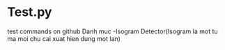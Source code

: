 # Test.py
test commands on github
Danh muc
-Isogram Detector(Isogram la mot tu ma moi chu cai xuat hien dung  mot lan)
